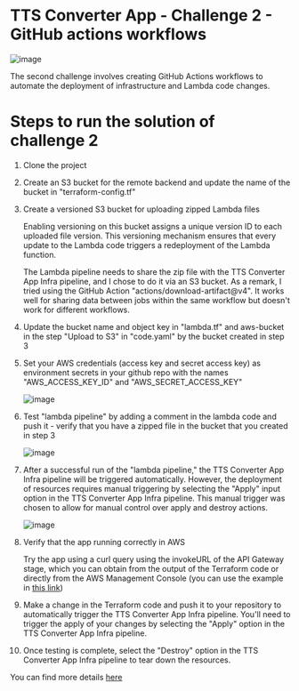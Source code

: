 # TTS Converter App - Challenge 2 - GitHub actions workflows
![image](https://github.com/mariemssi/TTS-Converter-Challenge-2/assets/69463864/036a72b8-a398-487c-b06a-e0d862c9fad0)



The second challenge involves creating GitHub Actions workflows to automate the deployment of infrastructure and Lambda code changes.

# Steps to run the solution of challenge 2

1. Clone the project
   
2. Create an S3 bucket for the remote backend and update the name of the bucket in "terraform-config.tf"
   
3. Create a versioned S3 bucket for uploading zipped Lambda files
   
   Enabling versioning on this bucket assigns a unique version ID to each uploaded file version. This versioning mechanism ensures that every update to the Lambda code 
   triggers a redeployment of the Lambda function.

   The Lambda pipeline needs to share the zip file with the TTS Converter App Infra pipeline, and I chose to do it via an S3 bucket. As a remark, I tried using the GitHub Action "actions/download-artifact@v4". It works 
   well for sharing data between jobs within the same workflow but doesn't work for different workflows.
  
5. Update the bucket name and object key in "lambda.tf" and aws-bucket in the step "Upload to S3" in "code.yaml" by the bucket created in step 3
   
6. Set your AWS credentials (access key and secret access key) as environment secrets in your github repo with the names "AWS_ACCESS_KEY_ID" and "AWS_SECRET_ACCESS_KEY"

   ![image](https://github.com/mariemssi/TTS-Converter-Challenge-2/assets/69463864/f0029d84-0d2d-4df2-bc20-f4d2d1e4656e)


   
6. Test "lambda pipeline" by adding a comment in the lambda code and push it - verify that you have a zipped file in the bucket that you created in step 3

   ![image](https://github.com/mariemssi/TTS-Converter-Challenge-2/assets/69463864/e0336af1-2b91-4673-9f96-ac39bd11e38d)

   
8. After a successful run of the "lambda pipeline," the TTS Converter App Infra pipeline will be triggered automatically. However, the deployment of resources requires 
   manual triggering by selecting the "Apply" input option in the TTS Converter App Infra pipeline. This manual trigger was chosen to allow for manual control over apply 
   and destroy actions.

   ![image](https://github.com/mariemssi/TTS-Converter-Challenge-2/assets/69463864/b270f296-d296-4eb5-aa1a-08aabbdcdca3)
 




   
10. Verify that the app running correctly in AWS
   
      Try the app using a curl query using the invokeURL of the API Gateway stage, which you can obtain from the output of the Terraform code or directly from the AWS 
      Management Console (you can use the example in [this link](https://medium.com/@lucas.ludicsa99/texttospeechconvertertext-to-speech-converter-using-aws-lambda-polly-and-api-gateway-bf814d2bbe84)) 
   

11. Make a change in the Terraform code and push it to your repository to automatically trigger the TTS Converter App Infra pipeline. You'll need to trigger the apply of 
    your changes by selecting the "Apply" option in the TTS Converter App Infra pipeline.
   
12. Once testing is complete, select the "Destroy" option in the TTS Converter App Infra pipeline to tear down the resources.


You can find more details [here](https://medium.com/@meriemiag/text-to-speech-converter-challenge2-github-actions-workflows-16c59556e6c1) 
